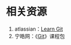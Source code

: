 # 相关资源

1. atlassian：[Learn Git](https://www.atlassian.com/git/tutorials)
2. 宁皓网：《[Git](https://ninghao.net/package/git?a=51729)》课程包




